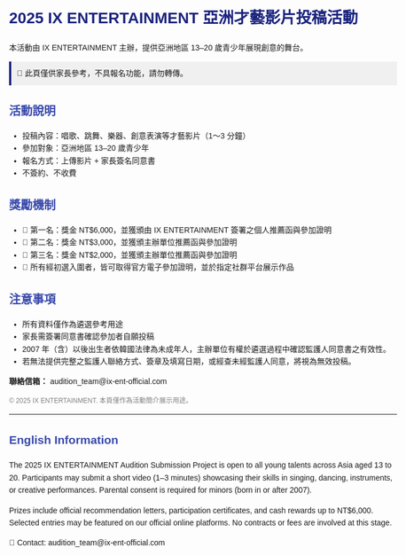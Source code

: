 <!DOCTYPE html>
<html lang="zh-Hant">
<head>
  <meta charset="UTF-8" />
  <title>2025 IX ENTERTAINMENT 亞洲才藝影片投稿活動</title>
  <style>
    body { font-family: sans-serif; padding: 20px; max-width: 700px; margin: auto; line-height: 1.6; }
    h1 { color: #1a237e; }
    h2 { color: #3949ab; }
    .note { background-color: #f0f0f0; padding: 10px; border-left: 4px solid #1a237e; }
  </style>
</head>
<body>
  <h1>2025 IX ENTERTAINMENT 亞洲才藝影片投稿活動</h1>
  <p>本活動由 IX ENTERTAINMENT 主辦，提供亞洲地區 13–20 歲青少年展現創意的舞台。</p>
  
  <div class="note">
    🔔 此頁僅供家長參考，不具報名功能，請勿轉傳。
  </div>

  <h2>活動說明</h2>
  <ul>
    <li>投稿內容：唱歌、跳舞、樂器、創意表演等才藝影片（1～3 分鐘）</li>
    <li>參加對象：亞洲地區 13–20 歲青少年</li>
    <li>報名方式：上傳影片 + 家長簽名同意書</li>
    <li>不簽約、不收費</li>
  </ul>

  <h2>獎勵機制</h2>
  <ul>
    <li>🏅 第一名：獎金 NT$6,000，並獲頒由 IX ENTERTAINMENT 簽署之個人推薦函與參加證明</li>
    <li>🥈 第二名：獎金 NT$3,000，並獲頒主辦單位推薦函與參加證明</li>
    <li>🥉 第三名：獎金 NT$2,000，並獲頒主辦單位推薦函與參加證明</li>
    <li>📣 所有經初選入圍者，皆可取得官方電子參加證明，並於指定社群平台展示作品</li>
  </ul>

  <h2>注意事項</h2>
  <ul>
    <li>所有資料僅作為遴選參考用途</li>
    <li>家長需簽署同意書確認參加者自願投稿</li>
    <li>2007 年（含）以後出生者依韓國法律為未成年人，主辦單位有權於遴選過程中確認監護人同意書之有效性。</li>
    <li>若無法提供完整之監護人聯絡方式、簽章及填寫日期，或經查未經監護人同意，將視為無效投稿。</li>
  </ul>

  <p><strong>聯絡信箱：</strong> audition_team@ix-ent-official.com</p>

  <footer>
    <p style="font-size: 12px; color: gray;">© 2025 IX ENTERTAINMENT. 本頁僅作為活動簡介展示用途。</p>
  </footer>

  <hr>
  <h2>English Information</h2>
  <p>
    The 2025 IX ENTERTAINMENT Audition Submission Project is open to all young talents across Asia aged 13 to 20. Participants may submit a short video (1–3 minutes) showcasing their skills in singing, dancing, instruments, or creative performances. Parental consent is required for minors (born in or after 2007).
  </p>
  <p>
    Prizes include official recommendation letters, participation certificates, and cash rewards up to NT$6,000. Selected entries may be featured on our official online platforms. No contracts or fees are involved at this stage.
  </p>
  <p>
    📮 Contact: audition_team@ix-ent-official.com
  </p>
</body>
</html>
